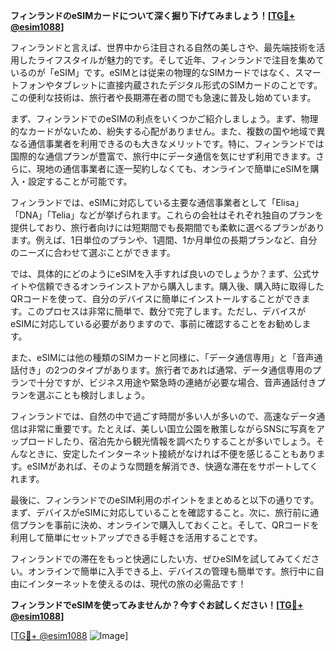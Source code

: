 **フィンランドのeSIMカードについて深く掘り下げてみましょう！[[TG💪+ @esim1088](https://t.me/s/esim1088)]**

フィンランドと言えば、世界中から注目される自然の美しさや、最先端技術を活用したライフスタイルが魅力的です。そして近年、フィンランドで注目を集めているのが「eSIM」です。eSIMとは従来の物理的なSIMカードではなく、スマートフォンやタブレットに直接内蔵されたデジタル形式のSIMカードのことです。この便利な技術は、旅行者や長期滞在者の間でも急速に普及し始めています。

まず、フィンランドでのeSIMの利点をいくつかご紹介しましょう。まず、物理的なカードがないため、紛失する心配がありません。また、複数の国や地域で異なる通信事業者を利用できるのも大きなメリットです。特に、フィンランドでは国際的な通信プランが豊富で、旅行中にデータ通信を気にせず利用できます。さらに、現地の通信事業者に逐一契約しなくても、オンラインで簡単にeSIMを購入・設定することが可能です。

フィンランドでは、eSIMに対応している主要な通信事業者として「Elisa」「DNA」「Telia」などが挙げられます。これらの会社はそれぞれ独自のプランを提供しており、旅行者向けには短期間でも長期間でも柔軟に選べるプランがあります。例えば、1日単位のプランや、1週間、1か月単位の長期プランなど、自分のニーズに合わせて選ぶことができます。

では、具体的にどのようにeSIMを入手すれば良いのでしょうか？まず、公式サイトや信頼できるオンラインストアから購入します。購入後、購入時に取得したQRコードを使って、自分のデバイスに簡単にインストールすることができます。このプロセスは非常に簡単で、数分で完了します。ただし、デバイスがeSIMに対応している必要がありますので、事前に確認することをお勧めします。

また、eSIMには他の種類のSIMカードと同様に、「データ通信専用」と「音声通話付き」の2つのタイプがあります。旅行者であれば通常、データ通信専用のプランで十分ですが、ビジネス用途や緊急時の連絡が必要な場合、音声通話付きプランを選ぶことも検討しましょう。

フィンランドでは、自然の中で過ごす時間が多い人が多いので、高速なデータ通信は非常に重要です。たとえば、美しい国立公園を散策しながらSNSに写真をアップロードしたり、宿泊先から観光情報を調べたりすることが多いでしょう。そんなときに、安定したインターネット接続がなければ不便を感じることもあります。eSIMがあれば、そのような問題を解消でき、快適な滞在をサポートしてくれます。

最後に、フィンランドでのeSIM利用のポイントをまとめると以下の通りです。まず、デバイスがeSIMに対応していることを確認すること。次に、旅行前に通信プランを事前に決め、オンラインで購入しておくこと。そして、QRコードを利用して簡単にセットアップできる手軽さを活用することです。

フィンランドでの滞在をもっと快適にしたい方、ぜひeSIMを試してみてください。オンラインで簡単に入手できる上、デバイスの管理も簡単です。旅行中に自由にインターネットを使えるのは、現代の旅の必需品です！

**フィンランドでeSIMを使ってみませんか？今すぐお試しください！[[TG💪+ @esim1088](https://t.me/s/esim1088)]**

[[TG💪+ @esim1088](https://t.me/s/esim1088) ![Image](https://i.postimg.cc/Y0z9fWf4/image.png)]